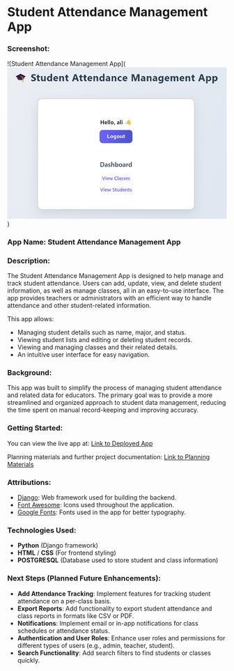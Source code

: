 # Student Attendance Management App

### Screenshot:
![Student Attendance Management App](![alt text](image.png))  


### App Name: Student Attendance Management App

### Description:
The Student Attendance Management App is designed to help manage and track student attendance. Users can add, update, view, and delete student information, as well as manage classes, all in an easy-to-use interface. The app provides teachers or administrators with an efficient way to handle attendance and other student-related information.

This app allows:
- Managing student details such as name, major, and status.
- Viewing student lists and editing or deleting student records.
- Viewing and managing classes and their related details.
- An intuitive user interface for easy navigation.

### Background:
This app was built to simplify the process of managing student attendance and related data for educators. The primary goal was to provide a more streamlined and organized approach to student data management, reducing the time spent on manual record-keeping and improving accuracy.

### Getting Started:
You can view the live app at: [Link to Deployed App](https://github.com/abbas22013/student_attendance_management_app)

Planning materials and further project documentation: [Link to Planning Materials](https://github.com/abbas22013/student_attendance_management_app)

### Attributions:
- [Django](https://www.djangoproject.com/): Web framework used for building the backend.
- [Font Awesome](https://fontawesome.com/): Icons used throughout the application.
- [Google Fonts](https://fonts.google.com/): Fonts used in the app for better typography.

### Technologies Used:
- **Python** (Django framework)
- **HTML** / **CSS** (For frontend styling)
- **POSTGRESQL** (Database used to store student and class information)

### Next Steps (Planned Future Enhancements):
- **Add Attendance Tracking**: Implement features for tracking student attendance on a per-class basis.
- **Export Reports**: Add functionality to export student attendance and class reports in formats like CSV or PDF.
- **Notifications**: Implement email or in-app notifications for class schedules or attendance status.
- **Authentication and User Roles**: Enhance user roles and permissions for different types of users (e.g., admin, teacher, student).
- **Search Functionality**: Add search filters to find students or classes quickly.

